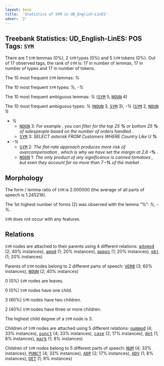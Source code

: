 ```yaml
---
layout: base
title:  'Statistics of SYM in UD_English-LinES'
udver: '2'
---
```


## Treebank Statistics: UD_English-LinES: POS Tags: `SYM`

There are 1 `SYM` lemmas (0%), 2 `SYM` types (0%) and 5 `SYM` tokens (0%).
Out of 17 observed tags, the rank of `SYM` is: 17 in number of lemmas, 17 in number of types and 17 in number of tokens.

The 10 most frequent `SYM` lemmas: <em>%</em>

The 10 most frequent `SYM` types:  <em>%, -%</em>

The 10 most frequent ambiguous lemmas: <em>%</em> (<tt><a href="en_lines-pos-SYM.html">SYM</a></tt> 5, <tt><a href="en_lines-pos-NOUN.html">NOUN</a></tt> 4)

The 10 most frequent ambiguous types:  <em>%</em> (<tt><a href="en_lines-pos-NOUN.html">NOUN</a></tt> 3, <tt><a href="en_lines-pos-SYM.html">SYM</a></tt> 3), <em>-%</em> (<tt><a href="en_lines-pos-SYM.html">SYM</a></tt> 2, <tt><a href="en_lines-pos-NOUN.html">NOUN</a></tt> 1)


* <em>%</em>
  * <tt><a href="en_lines-pos-NOUN.html">NOUN</a></tt> 3: <em>For example , you can filter for the top 25 <b>%</b> or bottom 25 <b>%</b> of salespeople based on the number of orders handled .</em>
  * <tt><a href="en_lines-pos-SYM.html">SYM</a></tt> 3: <em>SELECT asterisk FROM Customers WHERE Country Like U <b>%</b></em>
* <em>-%</em>
  * <tt><a href="en_lines-pos-SYM.html">SYM</a></tt> 2: <em>The flat-rate approach produces more risk of overcompensation , which is why we have set the margin at 2.6 <b>-%</b> .</em>
  * <tt><a href="en_lines-pos-NOUN.html">NOUN</a></tt> 1: <em>The only product of any significance is canned tomatoes , but even they account for no more than 7 <b>-%</b> of the market .</em>

## Morphology

The form / lemma ratio of `SYM` is 2.000000 (the average of all parts of speech is 1.245216).

The 1st highest number of forms (2) was observed with the lemma “%”: <em>%, -%</em>.

`SYM` does not occur with any features.


## Relations

`SYM` nodes are attached to their parents using 4 different relations: <tt><a href="en_lines-dep-advmod.html">advmod</a></tt> (2; 40% instances), <tt><a href="en_lines-dep-amod.html">amod</a></tt> (1; 20% instances), <tt><a href="en_lines-dep-appos.html">appos</a></tt> (1; 20% instances), <tt><a href="en_lines-dep-obj.html">obj</a></tt> (1; 20% instances)

Parents of `SYM` nodes belong to 2 different parts of speech: <tt><a href="en_lines-pos-VERB.html">VERB</a></tt> (3; 60% instances), <tt><a href="en_lines-pos-NOUN.html">NOUN</a></tt> (2; 40% instances)

0 (0%) `SYM` nodes are leaves.

0 (0%) `SYM` nodes have one child.

3 (60%) `SYM` nodes have two children.

2 (40%) `SYM` nodes have three or more children.

The highest child degree of a `SYM` node is 3.

Children of `SYM` nodes are attached using 5 different relations: <tt><a href="en_lines-dep-nummod.html">nummod</a></tt> (4; 33% instances), <tt><a href="en_lines-dep-punct.html">punct</a></tt> (4; 33% instances), <tt><a href="en_lines-dep-case.html">case</a></tt> (2; 17% instances), <tt><a href="en_lines-dep-det.html">det</a></tt> (1; 8% instances), <tt><a href="en_lines-dep-mark.html">mark</a></tt> (1; 8% instances)

Children of `SYM` nodes belong to 5 different parts of speech: <tt><a href="en_lines-pos-NUM.html">NUM</a></tt> (4; 33% instances), <tt><a href="en_lines-pos-PUNCT.html">PUNCT</a></tt> (4; 33% instances), <tt><a href="en_lines-pos-ADP.html">ADP</a></tt> (2; 17% instances), <tt><a href="en_lines-pos-ADV.html">ADV</a></tt> (1; 8% instances), <tt><a href="en_lines-pos-DET.html">DET</a></tt> (1; 8% instances)

